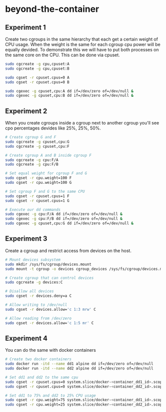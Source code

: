 # beyond-the-container

## Experiment 1
Create two cgroups in the same hierarchy that each get a certain weight of CPU usage. When the weight is the same for each cgroup cpu power will be equally devided. To demonstrate this we will have to put both processes on the same core on the CPU. This can be done via cpuset.

```bash
sudo cgcreate -g cpu,cpuset:A
sudo cgcreate -g cpu,cpuset:B

sudo cgset -r cpuset.cpus=0 A
sudo cgset -r cpuset.cpus=0 B

sudo cgexec -g cpuset,cpu:A dd if=/dev/zero of=/dev/null &
sudo cgexec -g cpuset,cpu:B dd if=/dev/zero of=/dev/null &
```

## Experiment 2
When you create cgroups inside a cgroup next to another cgroup you'll see cpo percentages devides like 25%, 25%, 50%.
```bash
# Create cgroup G and F
sudo cgcreate -g cpuset,cpu:G
sudo cgcreate -g cpuset,cpu:F

# Create cgroup A and B inside cgroup F
sudo cgcreate -g cpu:F/A
sudo cgcreate -g cpu:F/B

# Set equal weight for cgroup F and G
sudo cgset -r cpu.weight=100 F
sudo cgset -r cpu.weight=100 G

# Set cgroup F and G to the same CPU
sudo cgset -r cpuset.cpus=1 F
sudo cgset -r cpuset.cpus=1 G

# Execute our dd commands
sudo cgexec -g cpu:F/A dd if=/dev/zero of=/dev/null &
sudo cgexec -g cpu:F/B dd if=/dev/zero of=/dev/null &
sudo cgexec -g cpuset,cpu:G dd if=/dev/zero of=/dev/null &
```

## Experiment 3
Create a cgroup and restrict access from devices on the host.
```bash
# Mount devices subsystem
sudo mkdir /sys/fs/cgroup/devices.mount 
sudo mount -t cgroup -o devices cgroup_devices /sys/fs/cgroup/devices.mount

# Create cgroup that can control devices
sudo cgcreate -g devices:C

# Disallow all devices
sudo cgset -r devices.deny=a C

# Allow writing to /dev/null
sudo cgset -r devices.allow='c 1:3 mrw' C

# Allow reading from /dev/zero
sudo cgset -r devices.allow='c 1:5 mr' C
```
## Experiment 4
You can do the same with docker containers
```bash
# Create two docker containers
sudo docker run -itd --name dd1 alpine dd if=/dev/zero of=/dev/null
sudo docker run -itd --name dd2 alpine dd if=/dev/zero of=/dev/null

# Set dd1 and dd2 to the same cpu
sudo cgset -r cpuset.cpus=0 system.slice/docker-<container_dd1_id>.scope
sudo cgset -r cpuset.cpus=0 system.slice/docker-<container_dd2_id>.scope

# Set dd1 to 75% and dd2 to 25% CPU usage
sudo cgset -r cpu.weight=75 system.slice/docker-<container_dd1_id>.scope
sudo cgset -r cpu.weight=25 system.slice/docker-<container_dd2_id>.scope
```
